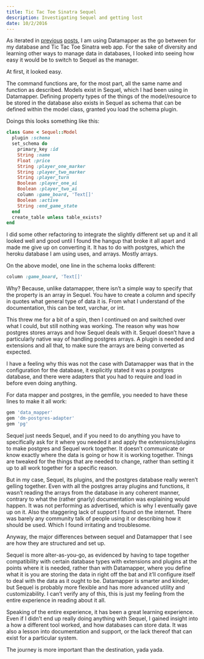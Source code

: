 ```yaml
---
title: Tic Tac Toe Sinatra Sequel
description: Investigating Sequel and getting lost
date: 10/2/2016
---
```


As iterated in [previous](http://ssunday.github.io/2016/database-datamapper/) [posts](http://ssunday.github.io/2016/datamapper-vs-activerecord/), I am using Datamapper as the go between for my database and Tic Tac Toe Sinatra web app. For the sake of diversity and learning other ways to manage data in databases, I looked into seeing how easy it would be to switch to Sequel as the manager.

At first, it looked easy.

The command functions are, for the most part, all the same name and function as described. Models exist in Sequel, which I had been using in Datamapper. Defining property types of the things of the model/resource to be stored in the database also exists in Sequel as schema that can be defined within the model class, granted you load the schema plugin.

Doings this looks something like this:

```ruby
class Game < Sequel::Model
  plugin :schema
  set_schema do
    primary_key :id
    String :name
    Float :price
    String :player_one_marker
    String :player_two_marker
    String :player_turn
    Boolean :player_one_ai
    Boolean :player_two_ai
    column :game_board, 'Text[]'
    Boolean :active
    String :end_game_state
  end
  create_table unless table_exists?
end
```

I did some other refactoring to integrate the slightly different set up and it all looked well and good until I found the hangup that broke it all apart and made me give up on converting it. It has to do with postgres, which the heroku database I am using uses, and arrays. Mostly arrays.

On the above model, one line in the schema looks different:

```ruby
column :game_board, 'Text[]'
```

Why? Because, unlike datamapper, there isn’t a simple way to specify that the property is an array in Sequel. You have to create a column and specify in quotes what general type of data it is. From what I understand of the documentation, this can be text, varchar, or int.

This threw me for a bit of a spin, then I continued on and switched over what I could, but still nothing was working. The reason why was how postgres stores arrays and how Sequel deals with it. Sequel doesn’t have a particularly native way of handling postgres arrays. A plugin is needed and extensions and all that, to make sure the arrays are being converted as expected.

I have a feeling why this was not the case with Datamapper was that in the configuration for the database, it explicitly stated it was a postgres database, and there were adapters that you had to require and load in before even doing anything.

For data mapper and postgres, in the gemfile, you needed to have these lines to make it all work:

```ruby
gem 'data_mapper'
gem 'dm-postgres-adapter'
gem 'pg'
```

Sequel just needs Sequel, and if you need to do anything you have to specifically ask for it where you needed it and apply the extensions/plugins to make postgres and Sequel work together. It doesn’t communicate or know exactly where the data is going or how it is working together. Things are tweaked for the things that are needed to change, rather than setting it up to all work together for a specific reason.

But in my case, Sequel, its plugins, and the postgres database really weren’t gelling together. Even with all the postgres array plugins and functions, it wasn’t reading the arrays from the database in any coherent manner, contrary to what the (rather gnarly) documentation was explaining would happen. It was not performing as advertised, which is why I eventually gave up on it. Also the staggering lack of support I found on the internet. There was barely any community talk of people using it or describing how it should be used. Which I found irritating and troublesome.

Anyway, the major differences between sequel and Datamapper that I see are how they are structured and set up.

Sequel is more alter-as-you-go, as evidenced by having to tape together compatibility with certain database types with extensions and plugins at the points where it is needed, rather than with Datamapper, where you define what it is you are storing the data in right off the bat and it’ll configure itself to deal with the data as it ought to be. Datamapper is smarter and kinder, but Sequel is probably more flexible and has more advanced utility and customizability. I can’t verify any of this, this is just my feeling from the entire experience in reading about it all.

Speaking of the entire experience, it has been a great learning experience. Even if I didn’t end up really doing anything with Sequel, I gained insight into a how a different tool worked, and how databases can store data. It was also a lesson into documentation and support, or the lack thereof that can exist for a particular system.

The journey is more important than the destination, yada yada.
